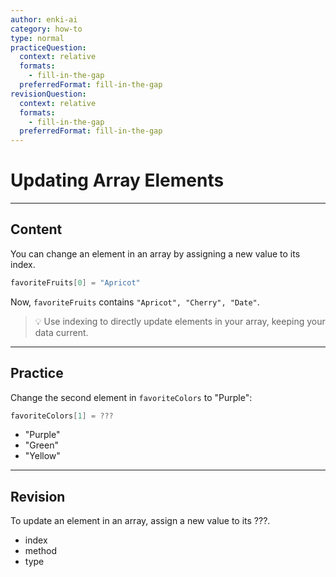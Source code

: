 ```yaml
---
author: enki-ai
category: how-to
type: normal
practiceQuestion:
  context: relative
  formats:
    - fill-in-the-gap
  preferredFormat: fill-in-the-gap
revisionQuestion:
  context: relative
  formats:
    - fill-in-the-gap
  preferredFormat: fill-in-the-gap
---
```


# Updating Array Elements

---
## Content

You can change an element in an array by assigning a new value to its index.

```swift
favoriteFruits[0] = "Apricot"
```

Now, `favoriteFruits` contains `"Apricot", "Cherry", "Date"`.

> 💡 Use indexing to directly update elements in your array, keeping your data current.


---
## Practice

Change the second element in `favoriteColors` to "Purple":

```swift
favoriteColors[1] = ???
```

- "Purple"
- "Green"
- "Yellow"

---
## Revision

To update an element in an array, assign a new value to its ???.

- index
- method
- type
